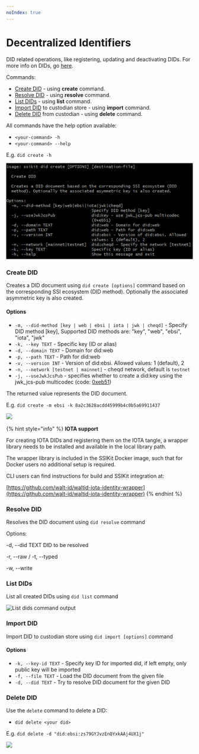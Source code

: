 ```yaml
---
noIndex: true
---
```


# Decentralized Identifiers

DID related operations, like registering, updating and deactivating DIDs. For more info on DIDs, go [here](../../ssi-kit/ssi-kit/what-is-ssi/technologies-and-concepts/decentralised-identifiers-dids.md).

Commands:

* [Create DID](decentralized-identifiers.md#create-did) - using **create** command.
* [Resolve DID](decentralized-identifiers.md#resolve-did) - using **resolve** command.
* [List DIDs](decentralized-identifiers.md#list-dids) - using **list** command.
* [Import DID](decentralized-identifiers.md#import-did) to custodian store - using **import** command.
* [Delete DID](decentralized-identifiers.md#delete-did) from custodian - using **delete** command.

All commands have the help option available:

* `<your-command> -h`
* `<your-command> --help`

E.g. `did create -h`

![Create did help command output](../../.gitbook/assets/did-create-help-menu.png)

### Create DID

Creates a DID document using `did create [options]` command based on the corresponding SSI ecosystem (DID method). Optionally the associated asymmetric key is also created.

#### Options

* `-m, --did-method [key | web | ebsi | iota | jwk | cheqd]` - Specify DID method \[key], Supported DID methods are: "key", "web", "ebsi", "iota", "jwk"
* `-k, --key TEXT` - Specific key (ID or alias)
* `-d, --domain TEXT` - Domain for did:web
* `-p, --path TEXT` - Path for did:web
* `-v, --version INT` - Version of did:ebsi. Allowed values: 1 (default), 2
* `-n, --network [testnet | mainnet]` - cheqd network, default is `testnet`
* `-j, --useJwkJcsPub` - specifies whether to create a did:key using the jwk\_jcs-pub multicodec (code: [0xeb51](https://github.com/multiformats/multicodec/blob/master/table.csv#L516))

The returned value represents the DID document.

E.g. `did create -m ebsi -k 8a2c3628acdd45999b4c0b5a69911437`

![](<../../.gitbook/assets/Capture (2).PNG>)

{% hint style="info" %}
**IOTA support**

For creating IOTA DIDs and registering them on the IOTA tangle, a wrapper library needs to be installed and available in the local library path.

The wrapper library is included in the SSIKit Docker image, such that for Docker users no additional setup is required.

CLI users can find instructions for build and SSIKit integration at:

[https://github.com/walt-id/waltid-iota-identity-wrapper](https://github.com/walt-id/waltid-iota-identity-wrapper)
{% endhint %}

### Resolve DID

Resolves the DID document using `did resolve` command

Options:

-d, --did TEXT DID to be resolved

-r, --raw / -t, --typed

-w, --write

### List DIDs

List all created DIDs using `did list` command

![List dids command output](<../../.gitbook/assets/image (4).png>)

### Import DID

Import DID to custodian store using `did import [options]` command

#### Options

* `-k, --key-id TEXT` - Specify key ID for imported did, if left empty, only public key will be imported
* `-f, --file TEXT` - Load the DID document from the given file
* `-d, --did TEXT` - Try to resolve DID document for the given DID

### Delete DID

Use the `delete` command to delete a DID:

* `did delete <your did>`

E.g. `did delete -d "did:ebsi:zs79GYJvzEnQYxkAAj4UX1j"`

![](<../../.gitbook/assets/image (14) (1).png>)
